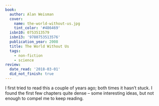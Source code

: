 ```yaml
---
book:
  author: Alan Weisman
  cover:
    name: the-world-without-us.jpg
    tint_color: '#486469'
  isbn10: 0753513579
  isbn13: '9780753513576'
  publication_year: 2008
  title: The World Without Us
  tags:
    - non-fiction
    - science
review:
  date_read: '2018-03-01'
  did_not_finish: true
---
```


I first tried to read this a couple of years ago; both times it hasn’t stuck. I found the first few chapters quite dense – some interesting ideas, but not enough to compel me to keep reading.